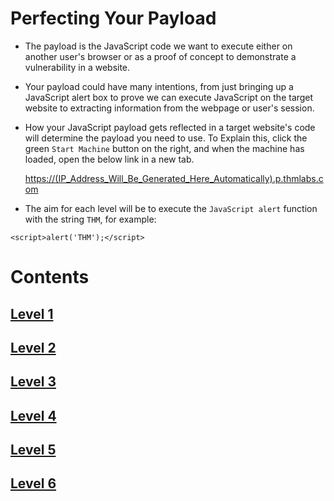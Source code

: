 # Perfecting Your Payload

- The payload is the JavaScript code we want to execute either on another user's browser or as a proof of concept to demonstrate a vulnerability in a website.

- Your payload could have many intentions, from just bringing up a JavaScript alert box to prove we can execute JavaScript on the target website to extracting information from the webpage or user's session.

- How your JavaScript payload gets reflected in a target website's code will determine the payload you need to use. To Explain this, click the green `Start Machine` button on the right, and when the machine has loaded, open the below link in a new tab.

  [https://(IP_Address_Will_Be_Generated_Here_Automatically).p.thmlabs.com]()


- The aim for each level will be to execute the `JavaScript alert` function with the string `THM`, for example:
```
<script>alert('THM');</script>
```
# Contents

## [Level 1](https://github.com/ShubhamJagtap2000/Cross-site-Scripting/tree/main/11%20-%20Perfecting%20Your%20Payload/Level%201)
## [Level 2](https://github.com/ShubhamJagtap2000/Cross-site-Scripting/tree/main/11%20-%20Perfecting%20Your%20Payload/Level%202)
## [Level 3](https://github.com/ShubhamJagtap2000/Cross-site-Scripting/tree/main/11%20-%20Perfecting%20Your%20Payload/Level%203)
## [Level 4](https://github.com/ShubhamJagtap2000/Cross-site-Scripting/tree/main/11%20-%20Perfecting%20Your%20Payload/Level%204)
## [Level 5](https://github.com/ShubhamJagtap2000/Cross-site-Scripting/tree/main/11%20-%20Perfecting%20Your%20Payload/Level%205)
## [Level 6](https://github.com/ShubhamJagtap2000/Cross-site-Scripting/tree/main/11%20-%20Perfecting%20Your%20Payload/Level%206)
